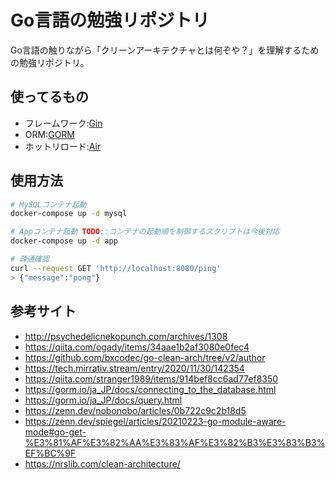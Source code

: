 # Go言語の勉強リポジトリ

Go言語の触りながら「クリーンアーキテクチャとは何ぞや？」を理解するための勉強リポジトリ。

## 使ってるもの

- フレームワーク:[Gin](https://github.com/gin-gonic/gin)
- ORM:[GORM](https://github.com/go-gorm/gorm)
- ホットリロード:[Air](https://github.com/cosmtrek/air)

## 使用方法

```bash
# MySQLコンテナ起動
docker-compose up -d mysql

# Appコンテナ起動 TODO::コンテナの起動順を制御するスクリプトは今後対応
docker-compose up -d app

# 疎通確認
curl --request GET 'http://localhost:8080/ping'
> {"message":"pong"}
```

## 参考サイト

- http://psychedelicnekopunch.com/archives/1308
- https://qiita.com/ogady/items/34aae1b2af3080e0fec4
- https://github.com/bxcodec/go-clean-arch/tree/v2/author
- https://tech.mirrativ.stream/entry/2020/11/30/142354
- https://qiita.com/stranger1989/items/914bef8cc6ad77ef8350
- https://gorm.io/ja_JP/docs/connecting_to_the_database.html
- https://gorm.io/ja_JP/docs/query.html
- https://zenn.dev/nobonobo/articles/0b722c9c2b18d5
- https://zenn.dev/spiegel/articles/20210223-go-module-aware-mode#go-get-%E3%81%AF%E3%82%AA%E3%83%AF%E3%82%B3%E3%83%B3%EF%BC%9F
- https://nrslib.com/clean-architecture/
